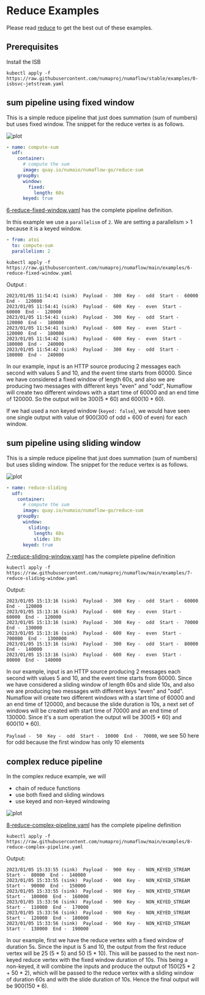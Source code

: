 # Reduce Examples

Please read [reduce](./reduce.md) to get the best out of these examples.

## Prerequisites

Install the ISB

```shell
kubectl apply -f https://raw.githubusercontent.com/numaproj/numaflow/stable/examples/0-isbsvc-jetstream.yaml
```

## sum pipeline using fixed window
This is a simple reduce pipeline that just does summation (sum of numbers) but uses fixed window.
The snippet for the reduce vertex is as follows.

![plot](../../../assets/simple-reduce.png)

```yaml
- name: compute-sum
  udf:
    container:
      # compute the sum
      image: quay.io/numaio/numaflow-go/reduce-sum
    groupBy:
      window:
        fixed:
          length: 60s
      keyed: true
```

[6-reduce-fixed-window.yaml](https://github.com/numaproj/numaflow/blob/main/examples/6-reduce-fixed-window.yaml)
has the complete pipeline definition.

In this example we use a `parallelism` of `2`. We are setting a parallelism > 1 because it is a
keyed window.

```yaml
- from: atoi
  to: compute-sum
  parallelism: 2
```

```shell
kubectl apply -f  https://raw.githubusercontent.com/numaproj/numaflow/main/examples/6-reduce-fixed-window.yaml
```

Output :
```text
2023/01/05 11:54:41 (sink)  Payload -  300  Key -  odd  Start -  60000  End -  120000
2023/01/05 11:54:41 (sink)  Payload -  600  Key -  even  Start -  60000  End -  120000
2023/01/05 11:54:41 (sink)  Payload -  300  Key -  odd  Start -  120000  End -  180000
2023/01/05 11:54:41 (sink)  Payload -  600  Key -  even  Start -  120000  End -  180000
2023/01/05 11:54:42 (sink)  Payload -  600  Key -  even  Start -  180000  End -  240000
2023/01/05 11:54:42 (sink)  Payload -  300  Key -  odd  Start -  180000  End -  240000
```

In our example, input is an HTTP source producing 2 messages each second with values 5 and 10,
and the event time starts from 60000. Since we have considered a fixed window of length 60s,
and also we are producing two messages with different keys "even" and "odd", Numaflow will create
two different windows with a start time of 60000 and an end time of 120000. So the output will be
300(5 * 60) and 600(10 * 60).

If we had used a non keyed window (`keyed: false`), we would have seen one single output with value
of 900(300 of odd + 600 of even) for each window.

## sum pipeline using sliding window
This is a simple reduce pipeline that just does summation (sum of numbers) but uses sliding window.
The snippet for the reduce vertex is as follows.

![plot](../../../assets/simple-reduce.png)

```yaml
- name: reduce-sliding
  udf:
    container:
      # compute the sum
      image: quay.io/numaio/numaflow-go/reduce-sum
    groupBy:
      window:
        sliding:
          length: 60s
          slide: 10s
      keyed: true
```

[7-reduce-sliding-window.yaml](https://github.com/numaproj/numaflow/blob/main/examples/examples/7-reduce-sliding-window.yaml)
has the complete pipeline definition

```shell
kubectl apply -f  https://raw.githubusercontent.com/numaproj/numaflow/main/examples/7-reduce-sliding-window.yaml
```
Output:
```text
2023/01/05 15:13:16 (sink)  Payload -  300  Key -  odd  Start -  60000  End -  120000
2023/01/05 15:13:16 (sink)  Payload -  600  Key -  even  Start -  60000  End -  120000
2023/01/05 15:13:16 (sink)  Payload -  300  Key -  odd  Start -  70000  End -  130000
2023/01/05 15:13:16 (sink)  Payload -  600  Key -  even  Start -  700000  End -  1300000
2023/01/05 15:13:16 (sink)  Payload -  300  Key -  odd  Start -  80000  End -  140000
2023/01/05 15:13:16 (sink)  Payload -  600  Key -  even  Start -  80000  End -  140000
```

In our example, input is an HTTP source producing 2 messages each second with values 5 and 10,
and the event time starts from 60000. Since we have considered a sliding window of length 60s
and slide 10s, and also we are producing two messages with different keys "even" and "odd".
Numaflow will create two different windows with a start time of 60000 and an end time of 120000,
and because the slide duration is 10s, a next set of windows will be created with start time of
70000 and an end time of 130000. Since it's a sum operation the output will be 300(5 * 60) and 600(10 * 60).

`Payload -  50  Key -  odd  Start -  10000  End -  70000`, we see 50 here for odd because the
first window has only 10 elements

## complex reduce pipeline

In the complex reduce example, we will
* chain of reduce functions
* use both fixed and sliding windows
* use keyed and non-keyed windowing

![plot](../../../assets/complex-reduce.png)

[8-reduce-complex-pipeline.yaml](https://github.com/numaproj/numaflow/blob/main/examples/examples/8-reduce-complex-pipeline.yaml)
has the complete pipeline definition

```shell
kubectl apply -f  https://raw.githubusercontent.com/numaproj/numaflow/main/examples/8-reduce-complex-pipeline.yaml
```

Output:
```text
2023/01/05 15:33:55 (sink)  Payload -  900  Key -  NON_KEYED_STREAM  Start -  80000  End -  140000
2023/01/05 15:33:55 (sink)  Payload -  900  Key -  NON_KEYED_STREAM  Start -  90000  End -  150000
2023/01/05 15:33:55 (sink)  Payload -  900  Key -  NON_KEYED_STREAM  Start -  100000  End -  160000
2023/01/05 15:33:56 (sink)  Payload -  900  Key -  NON_KEYED_STREAM  Start -  110000  End -  170000
2023/01/05 15:33:56 (sink)  Payload -  900  Key -  NON_KEYED_STREAM  Start -  120000  End -  180000
2023/01/05 15:33:56 (sink)  Payload -  900  Key -  NON_KEYED_STREAM  Start -  130000  End -  190000
```

In our example, first we have the reduce vertex with a fixed window of duration 5s. Since the input is 5
and 10, the output from the first reduce vertex will be 25 (5 * 5) and 50 (5 * 10). This will be passed
to the next non-keyed reduce vertex with the fixed window duration of 10s. This being a non-keyed, it will
combine the inputs and produce the output of 150(25 * 2 + 50 * 2), which will be passed to the reduce
vertex with a sliding window of duration 60s and with the slide duration of 10s. Hence the final output
will be 900(150 * 6).
